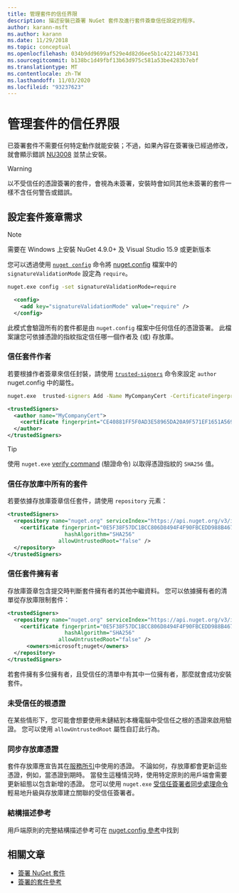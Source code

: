 ```yaml
---
title: 管理套件的信任界限
description: 描述安裝已簽署 NuGet 套件及進行套件簽章信任設定的程序。
author: karann-msft
ms.author: karann
ms.date: 11/29/2018
ms.topic: conceptual
ms.openlocfilehash: 034b9dd9699af529e4d82d6ee5b1c42214673341
ms.sourcegitcommit: b138bc1d49fbf13b63d975c581a53be4283b7ebf
ms.translationtype: MT
ms.contentlocale: zh-TW
ms.lasthandoff: 11/03/2020
ms.locfileid: "93237623"
---
```

# <a name="manage-package-trust-boundaries"></a>管理套件的信任界限

已簽署套件不需要任何特定動作就能安裝；不過，如果內容在簽署後已經過修改，就會顯示錯誤 [NU3008](../reference/errors-and-warnings/NU3008.md) 並禁止安裝。

> [!Warning]
> 以不受信任的憑證簽署的套件，會視為未簽署，安裝時會如同其他未簽署的套件一樣不含任何警告或錯誤。

## <a name="configure-package-signature-requirements"></a>設定套件簽章需求

> [!Note]
> 需要在 Windows 上安裝 NuGet 4.9.0+ 及 Visual Studio 15.9 或更新版本

您可以透過使用 [`nuget config`](../reference/cli-reference/cli-ref-config.md) 命令將 [nuget.config](../reference/nuget-config-file.md) 檔案中的 `signatureValidationMode` 設定為 `require`。

```cmd
nuget.exe config -set signatureValidationMode=require
```

```xml
  <config>
    <add key="signatureValidationMode" value="require" />
  </config>
```

此模式會驗證所有的套件都是由 `nuget.config` 檔案中任何信任的憑證簽署。 此檔案讓您可依據憑證的指紋指定信任哪一個作者及 (或) 存放庫。

### <a name="trust-package-author"></a>信任套件作者

若要根據作者簽章來信任封裝，請使用 [`trusted-signers`](../reference/cli-reference/cli-ref-trusted-signers.md) 命令來設定 `author` nuget.config 中的屬性。

```cmd
nuget.exe  trusted-signers Add -Name MyCompanyCert -CertificateFingerprint CE40881FF5F0AD3E58965DA20A9F571EF1651A56933748E1BF1C99E537C4E039 -FingerprintAlgorithm SHA256
```

```xml
<trustedSigners>
  <author name="MyCompanyCert">
    <certificate fingerprint="CE40881FF5F0AD3E58965DA20A9F571EF1651A56933748E1BF1C99E537C4E039" hashAlgorithm="SHA256" allowUntrustedRoot="false" />
  </author>
</trustedSigners>
```

>[!TIP]
>使用 `nuget.exe` [verify command](../reference/cli-reference/cli-ref-verify.md) (驗證命令) 以取得憑證指紋的 `SHA256` 值。


### <a name="trust-all-packages-from-a-repository"></a>信任存放庫中所有的套件

若要依據存放庫簽章信任套件，請使用 `repository` 元素：

```xml
<trustedSigners>  
  <repository name="nuget.org" serviceIndex="https://api.nuget.org/v3/index.json">
    <certificate fingerprint="0E5F38F57DC1BCC806D8494F4F90FBCEDD988B4676070...." 
                  hashAlgorithm="SHA256" 
                allowUntrustedRoot="false" />
  </repository>
</trustedSigners>
```

### <a name="trust-package-owners"></a>信任套件擁有者

存放庫簽章包含提交時判斷套件擁有者的其他中繼資料。 您可以依據擁有者的清單從存放庫限制套件：

```xml
<trustedSigners>  
  <repository name="nuget.org" serviceIndex="https://api.nuget.org/v3/index.json">
    <certificate fingerprint="0E5F38F57DC1BCC806D8494F4F90FBCEDD988B4676070...." 
                  hashAlgorithm="SHA256" 
                allowUntrustedRoot="false" />
      <owners>microsoft;nuget</owners>
  </repository>
</trustedSigners>
```

若套件擁有多位擁有者，且受信任的清單中有其中一位擁有者，那麼就會成功安裝套件。

### <a name="untrusted-root-certificates"></a>未受信任的根憑證

在某些情形下，您可能會想要使用未鏈結到本機電腦中受信任之根的憑證來啟用驗證。 您可以使用 `allowUntrustedRoot` 屬性自訂此行為。

### <a name="sync-repository-certificates"></a>同步存放庫憑證

套件存放庫應宣告其在[服務所引](../api/service-index.md)中使用的憑證。 不論如何，存放庫都會更新這些憑證，例如，當憑證到期時。 當發生這種情況時，使用特定原則的用戶端會需要更新組態以包含新增的憑證。 您可以使用 `nuget.exe` [受信任簽署者同步處理命令](../reference/cli-reference/cli-ref-trusted-signers.md#nuget-trusted-signers-sync--name-name)輕易地升級與存放庫建立關聯的受信任簽署者。

### <a name="schema-reference"></a>結構描述參考

用戶端原則的完整結構描述參考可在 [nuget.config 參考](../reference/nuget-config-file.md#trustedsigners-section)中找到

## <a name="related-articles"></a>相關文章

- [簽署 NuGet 套件](../create-packages/Sign-a-Package.md)
- [簽署的套件參考](../reference/Signed-Packages-Reference.md)
